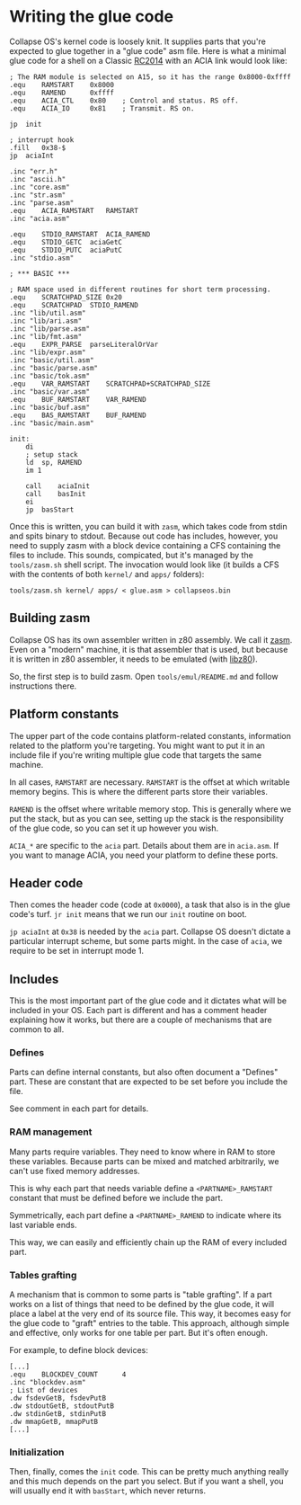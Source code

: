 # Writing the glue code

Collapse OS's kernel code is loosely knit. It supplies parts that you're
expected to glue together in a "glue code" asm file. Here is what a minimal
glue code for a shell on a Classic [RC2014][rc2014] with an ACIA link would
look like:


    ; The RAM module is selected on A15, so it has the range 0x8000-0xffff
    .equ	RAMSTART	0x8000
    .equ	RAMEND		0xffff
    .equ	ACIA_CTL	0x80	; Control and status. RS off.
    .equ	ACIA_IO		0x81	; Transmit. RS on.

    jp	init

    ; interrupt hook
    .fill	0x38-$
    jp	aciaInt

    .inc "err.h"
    .inc "ascii.h"
    .inc "core.asm"
    .inc "str.asm"
    .inc "parse.asm"
    .equ	ACIA_RAMSTART	RAMSTART
    .inc "acia.asm"

    .equ	STDIO_RAMSTART	ACIA_RAMEND
    .equ	STDIO_GETC	aciaGetC
    .equ	STDIO_PUTC	aciaPutC
    .inc "stdio.asm"

    ; *** BASIC ***

    ; RAM space used in different routines for short term processing.
    .equ	SCRATCHPAD_SIZE	0x20
    .equ	SCRATCHPAD	STDIO_RAMEND
    .inc "lib/util.asm"
    .inc "lib/ari.asm"
    .inc "lib/parse.asm"
    .inc "lib/fmt.asm"
    .equ	EXPR_PARSE	parseLiteralOrVar
    .inc "lib/expr.asm"
    .inc "basic/util.asm"
    .inc "basic/parse.asm"
    .inc "basic/tok.asm"
    .equ	VAR_RAMSTART	SCRATCHPAD+SCRATCHPAD_SIZE
    .inc "basic/var.asm"
    .equ	BUF_RAMSTART	VAR_RAMEND
    .inc "basic/buf.asm"
    .equ	BAS_RAMSTART	BUF_RAMEND
    .inc "basic/main.asm"

    init:
        di
        ; setup stack
        ld	sp, RAMEND
        im 1

        call	aciaInit
        call	basInit
        ei
        jp  basStart

Once this is written, you can build it with `zasm`, which takes code from stdin
and spits binary to stdout. Because out code has includes, however, you need
to supply zasm with a block device containing a CFS containing the files to
include. This sounds, compicated, but it's managed by the `tools/zasm.sh` shell
script. The invocation would look like (it builds a CFS with the contents of
both `kernel/` and `apps/` folders):

    tools/zasm.sh kernel/ apps/ < glue.asm > collapseos.bin

## Building zasm

Collapse OS has its own assembler written in z80 assembly. We call it
[zasm][zasm]. Even on a "modern" machine, it is that assembler that is used,
but because it is written in z80 assembler, it needs to be emulated (with
[libz80][libz80]).

So, the first step is to build zasm. Open `tools/emul/README.md` and follow
instructions there.

## Platform constants

The upper part of the code contains platform-related constants, information
related to the platform you're targeting. You might want to put it in an
include file if you're writing multiple glue code that targets the same machine.

In all cases, `RAMSTART` are necessary. `RAMSTART` is the offset at which
writable memory begins. This is where the different parts store their
variables.

`RAMEND` is the offset where writable memory stop. This is generally
where we put the stack, but as you can see, setting up the stack is the
responsibility of the glue code, so you can set it up however you wish.

`ACIA_*` are specific to the `acia` part. Details about them are in `acia.asm`.
If you want to manage ACIA, you need your platform to define these ports.

## Header code

Then comes the header code (code at `0x0000`), a task that also is in the glue
code's turf. `jr init` means that we run our `init` routine on boot.

`jp aciaInt` at `0x38` is needed by the `acia` part. Collapse OS doesn't dictate
a particular interrupt scheme, but some parts might. In the case of `acia`, we
require to be set in interrupt mode 1.

## Includes

This is the most important part of the glue code and it dictates what will be
included in your OS. Each part is different and has a comment header explaining
how it works, but there are a couple of mechanisms that are common to all.

### Defines

Parts can define internal constants, but also often document a "Defines" part.
These are constant that are expected to be set before you include the file.

See comment in each part for details.

### RAM management

Many parts require variables. They need to know where in RAM to store these
variables. Because parts can be mixed and matched arbitrarily, we can't use
fixed memory addresses.

This is why each part that needs variable define a `<PARTNAME>_RAMSTART`
constant that must be defined before we include the part.

Symmetrically, each part define a `<PARTNAME>_RAMEND` to indicate where its
last variable ends.

This way, we can easily and efficiently chain up the RAM of every included part.

### Tables grafting

A mechanism that is common to some parts is "table grafting". If a part works
on a list of things that need to be defined by the glue code, it will place a
label at the very end of its source file. This way, it becomes easy for the
glue code to "graft" entries to the table. This approach, although simple and
effective, only works for one table per part. But it's often enough.

For example, to define block devices:

    [...]
    .equ	BLOCKDEV_COUNT		4
    .inc "blockdev.asm"
    ; List of devices
    .dw	fsdevGetB, fsdevPutB
    .dw	stdoutGetB, stdoutPutB
    .dw	stdinGetB, stdinPutB
    .dw	mmapGetB, mmapPutB
    [...]

### Initialization

Then, finally, comes the `init` code. This can be pretty much anything really
and this much depends on the part you select. But if you want a shell, you will
usually end it with `basStart`, which never returns.

[rc2014]: https://rc2014.co.uk/
[zasm]: ../tools/emul/README.md
[libz80]: https://github.com/ggambetta/libz80
